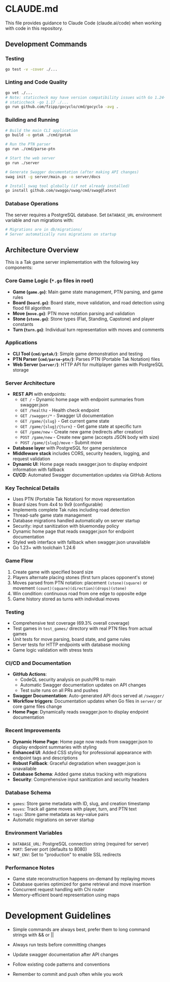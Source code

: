 # CLAUDE.md

This file provides guidance to Claude Code (claude.ai/code) when working with code in this repository.

## Development Commands

### Testing
```bash
go test -v -cover ./...
```

### Linting and Code Quality
```bash
go vet ./...
# Note: staticcheck may have version compatibility issues with Go 1.24+
# staticcheck -go 1.17 ./...
go run github.com/fzipp/gocyclo/cmd/gocyclo -avg .
```

### Building and Running
```bash
# Build the main CLI application
go build -o gotak ./cmd/gotak

# Run the PTN parser
go run ./cmd/parse-ptn

# Start the web server
go run ./server

# Generate Swagger documentation (after making API changes)
swag init -g server/main.go -o server/docs

# Install swag tool globally (if not already installed)
go install github.com/swaggo/swag/cmd/swag@latest
```

### Database Operations
The server requires a PostgreSQL database. Set `DATABASE_URL` environment variable and run migrations with:
```bash
# Migrations are in db/migrations/
# Server automatically runs migrations on startup
```

## Architecture Overview

This is a Tak game server implementation with the following key components:

### Core Game Logic (`*.go` files in root)
- **Game (`game.go`)**: Main game state management, PTN parsing, and game rules
- **Board (`board.go`)**: Board state, move validation, and road detection using flood fill algorithm
- **Move (`move.go`)**: PTN move notation parsing and validation
- **Stone (`stone.go`)**: Stone types (Flat, Standing, Capstone) and player constants
- **Turn (`turn.go`)**: Individual turn representation with moves and comments

### Applications
- **CLI Tool (`cmd/gotak/`)**: Simple game demonstration and testing
- **PTN Parser (`cmd/parse-ptn/`)**: Parses PTN (Portable Tak Notation) files
- **Web Server (`server/`)**: HTTP API for multiplayer games with PostgreSQL storage

### Server Architecture
- **REST API** with endpoints:
  - `GET /` - Dynamic home page with endpoint summaries from swagger.json
  - `GET /healthz` - Health check endpoint
  - `GET /swagger/*` - Swagger UI documentation
  - `GET /game/{slug}` - Get current game state
  - `GET /game/{slug}/{turn}` - Get game state at specific turn
  - `GET /game/new` - Create new game (redirects after creation)
  - `POST /game/new` - Create new game (accepts JSON body with size)
  - `POST /game/{slug}/move` - Submit move
- **Database layer** with PostgreSQL for game persistence
- **Middleware stack** includes CORS, security headers, logging, and request validation
- **Dynamic UI**: Home page reads swagger.json to display endpoint information with fallback
- **CI/CD**: Automated Swagger documentation updates via GitHub Actions

### Key Technical Details
- Uses PTN (Portable Tak Notation) for move representation
- Board sizes from 4x4 to 9x9 (configurable)
- Implements complete Tak rules including road detection
- Thread-safe game state management
- Database migrations handled automatically on server startup
- Security: input sanitization with bluemonday policy
- Dynamic home page that reads swagger.json for endpoint documentation
- Styled web interface with fallback when swagger.json unavailable
- Go 1.23+ with toolchain 1.24.6

### Game Flow
1. Create game with specified board size
2. Players alternate placing stones (first turn places opponent's stone)
3. Moves parsed from PTN notation: placement `(stone)(square)` or movement `(count)(square)(direction)(drops)(stone)`
4. Win condition: continuous road from one edge to opposite edge
5. Game history stored as turns with individual moves

### Testing
- Comprehensive test coverage (69.3% overall coverage)
- Test games in `test_games/` directory with real PTN files from actual games
- Unit tests for move parsing, board state, and game rules
- Server tests for HTTP endpoints with database mocking
- Game logic validation with stress tests

### CI/CD and Documentation
- **GitHub Actions**:
  - CodeQL security analysis on push/PR to main
  - Automatic Swagger documentation updates on API changes
  - Test suite runs on all PRs and pushes
- **Swagger Documentation**: Auto-generated API docs served at `/swagger/`
- **Workflow triggers**: Documentation updates when Go files in `server/` or core game files change
- **Home Page**: Dynamically reads swagger.json to display endpoint documentation

### Recent Improvements
- **Dynamic Home Page**: Home page now reads from swagger.json to display endpoint summaries with styling
- **Enhanced UI**: Added CSS styling for professional appearance with endpoint tags and descriptions
- **Robust Fallback**: Graceful degradation when swagger.json is unavailable
- **Database Schema**: Added game status tracking with migrations
- **Security**: Comprehensive input sanitization and security headers

### Database Schema
- `games`: Store game metadata with ID, slug, and creation timestamp
- `moves`: Track all game moves with player, turn, and PTN text
- `tags`: Store game metadata as key-value pairs
- Automatic migrations on server startup

### Environment Variables
- `DATABASE_URL`: PostgreSQL connection string (required for server)
- `PORT`: Server port (defaults to 8080)
- `NAT_ENV`: Set to "production" to enable SSL redirects

### Performance Notes
- Game state reconstruction happens on-demand by replaying moves
- Database queries optimized for game retrieval and move insertion
- Concurrent request handling with Chi router
- Memory-efficient board representation using maps

# Development Guidelines
- Simple commands are always best, prefer them to long command strings with && or ||
- Always run tests before committing changes
- Update swagger documentation after API changes
- Follow existing code patterns and conventions

- Remember to commit and push often while you work
